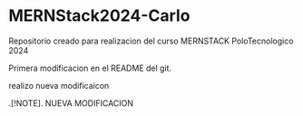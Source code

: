 # MERNStack2024-Carlo

Repositorio creado para realizacion del curso MERNSTACK PoloTecnologico 2024 

Primera modificacion en el README del git.

realizo nueva modificaicon

.[!NOTE].
NUEVA MODIFICACION
